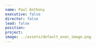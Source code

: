 ```yaml
---
name: Paul Anthony
executive: false
director: false
lead: false
position:  
project:  
image: ../assets/default_exec_image.png
---
```

